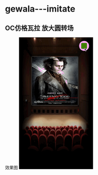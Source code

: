 # gewala---imitate
## OC仿格瓦拉 放大圆转场

效果图
![image](https://github.com/Yesi-hoang/gewala---imitate/blob/master/Gif/gawalaGif.gif)   
